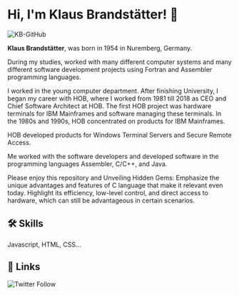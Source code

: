 # Hi, I'm Klaus Brandstätter! 👋
![KB-GitHub](https://github.com/kb-software/.github/assets/30660343/a9a6a131-79bd-4a92-b1db-fa8f29effc20)

**Klaus Brandstätter**, was born in 1954 in Nuremberg, Germany.

During my studies, worked with many different computer systems and many different software development projects using Fortran and Assembler programming languages.

I worked in the young computer department. After finishing University, I began my career with HOB, where I worked from 1981 till 2018 as CEO and Chief Software Architect at HOB. The first HOB project was hardware terminals for IBM Mainframes and software managing these terminals. In the 1980s and 1990s, HOB concentrated on products for IBM Mainframes.

HOB developed products for Windows Terminal Servers and Secure Remote Access.

Me worked with the software developers and developed software in the programming languages Assembler, C/C++, and Java.

Please enjoy this repository and Unveiling Hidden Gems: Emphasize the unique advantages and features of C language that make it relevant even today. Highlight its efficiency, low-level control, and direct access to hardware, which can still be advantageous in certain scenarios.

## 🛠 Skills
Javascript, HTML, CSS...


## 🔗 Links

![Twitter Follow](https://img.shields.io/twitter/follow/klaus_internals)


<!--

**Here are some ideas to get you started:**

🙋‍♀️ A short introduction - what is your organization all about?
🌈 Contribution guidelines - how can the community get involved?
👩‍💻 Useful resources - where can the community find your docs? Is there anything else the community should know?
🍿 Fun facts - what does your team eat for breakfast?
🧙 Remember, you can do mighty things with the power of [Markdown](https://docs.github.com/github/writing-on-github/getting-started-with-writing-and-formatting-on-github/basic-writing-and-formatting-syntax)
-->
